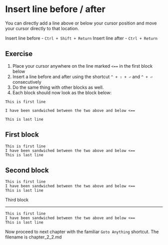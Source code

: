 Insert line before / after
===========================

You can directly add a line above or below your cursor position
and move your cursor directly to that location.

Insert line before - `Ctrl + Shift + Return`
Insert line after - `Ctrl + Return`

Exercise
---------

1. Place your cursor anywhere on the line marked `<==` in the first block below
2. Insert a line before and after using the shortcut `^ + ⇧ + ⏎` and `^ + ⏎`
   consecutively
3. Do the same thing with other blocks as well.
3. Each block should now look as the block below:

```
This is first line

I have been sandwiched between the two above and below <==

This is last line
```

First block
------------

```
This is first line
I have been sandwiched between the two above and below <==
This is last line
```

Second block
------------

```
This is first line
I have been sandwiched between the two above and below <==
This is last line
```

Third block

------------
```
This is first line
I have been sandwiched between the two above and below <==
This is last line
```

Now proceed to next chapter with the familiar `Goto Anything` shortcut. The 
filename is chapter_2_2.md